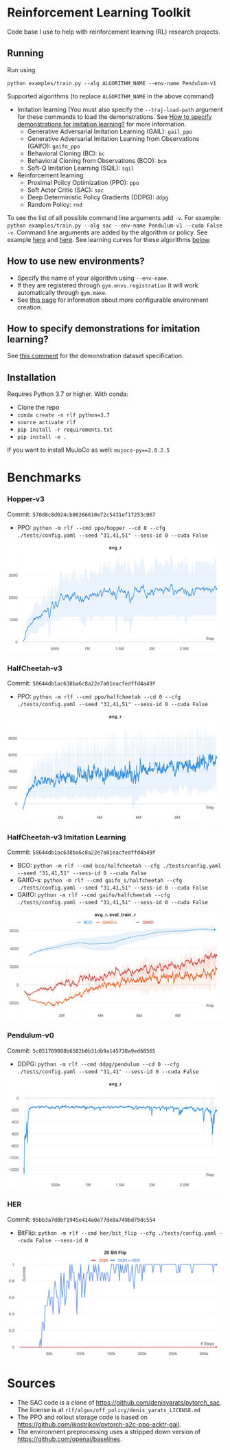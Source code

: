 # Reinforcement Learning Toolkit

Code base I use to help with reinforcement learning (RL) research projects.

## Running
Run using
```
python examples/train.py --alg ALGORITHM_NAME --env-name Pendulum-v1
```
Supported algorithms (to replace `ALGORITHM_NAME` in the above command) 
* Imitation learning (You must also specify the `--traj-load-path` argument for these commands to load the demonstrations. See [How to specify demonstrations for imitation learning?]() for more information.
    * Generative Adversarial Imitation Learning (GAIL): `gail_ppo`
    * Generative Adversarial Imitation Learning from Observations (GAIfO): `gaifo_ppo`
    * Behavioral Cloning (BC): `bc`
    * Behavioral Cloning from Observations (BCO): `bco`
    * Soft-Q Imitation Learning (SQIL): `sqil`
* Reinforcement learning
    * Proximal Policy Optimization (PPO): `ppo`
    * Soft Actor Critic (SAC): `sac`
    * Deep Deterministic Policy Gradients (DDPG): `ddpg`
    * Random Policy: `rnd`

To see the list of all possible command line arguments add `-v`. For example: `python examples/train.py --alg sac --env-name Pendulum-v1 --cuda False -v`. Command line arguments are added by the algorithm or policy. See example [here](https://github.com/ASzot/rl-toolkit/blob/1edcb1ed12abbf2c8691a1bf8bba56294d1f4c31/rlf/algos/il/gail.py#L301) and [here](https://github.com/ASzot/rl-toolkit/blob/1edcb1ed12abbf2c8691a1bf8bba56294d1f4c31/rlf/args.py#L50).  See learning curves for these algorithms [below](https://github.com/ASzot/rl-toolkit#benchmarks).

## How to use new environments?
* Specify the name of your algorithm using `--env-name`.
* If they are registered through `gym.envs.registration` it will work automatically through `gym.make`.
* See [this page](https://github.com/ASzot/rl-toolkit/tree/master/rlf/envs#readme) for information about more configurable environment creation.

## How to specify demonstrations for imitation learning?
See [this comment](https://github.com/ASzot/rl-toolkit/blob/1edcb1ed12abbf2c8691a1bf8bba56294d1f4c31/rlf/il/il_dataset.py#L26) for the demonstration dataset specification.


## Installation
Requires Python 3.7 or higher. With conda: 

- Clone the repo
- `conda create -n rlf python=3.7`
- `source activate rlf`
- `pip install -r requirements.txt`
- `pip install -e .`

If you want to install MuJoCo as well: `mujoco-py==2.0.2.5` 


# Benchmarks
### Hopper-v3

Commit: `570d8c8d024cb86266610e72c5431ef17253c067`
- PPO: `python -m rlf --cmd ppo/hopper --cd 0 --cfg ./tests/config.yaml --seed "31,41,51" --sess-id 0 --cuda False` 

![Hopper-v3](https://github.com/ASzot/rl-toolkit/blob/master/bench_plots/hopper.png)

### HalfCheetah-v3
Commit: `58644db1ac638ba6c8a22e7a01eacfedffd4a49f`
- PPO: `python -m rlf --cmd ppo/halfcheetah --cd 0 --cfg ./tests/config.yaml --seed "31,41,51" --sess-id 0 --cuda False`

![Hopper-v3](https://github.com/ASzot/rl-toolkit/blob/master/bench_plots/halfcheetah.png)

### HalfCheetah-v3 Imitation Learning
Commit: `58644db1ac638ba6c8a22e7a01eacfedffd4a49f`
- BCO: `python -m rlf --cmd bco/halfcheetah --cfg ./tests/config.yaml --seed "31,41,51" --sess-id 0 --cuda False` 
- GAIfO-s: `python -m rlf --cmd gaifo_s/halfcheetah --cfg ./tests/config.yaml --seed "31,41,51" --sess-id 0 --cuda False` 
- GAIfO: `python -m rlf --cmd gaifo/halfcheetah --cfg ./tests/config.yaml --seed "31,41,51" --sess-id 0 --cuda False` 

![Hopper-v3](https://github.com/ASzot/rl-toolkit/blob/master/bench_plots/halfcheetah_il.png)

### Pendulum-v0
Commit: `5c051769088b6582b0b31db9a145738a9ed68565`
- DDPG: `python -m rlf --cmd ddpg/pendulum --cd 0 --cfg ./tests/config.yaml --seed "31,41" --sess-id 0 --cuda False`

![Pendulum-v0](https://github.com/ASzot/rl-toolkit/blob/master/bench_plots/pendulum.png)

### HER
Commit: `95bb3a7d0bf1945e414a0e77de8a749bd79dc554`
- BitFlip: `python -m rlf --cmd her/bit_flip --cfg ./tests/config.yaml --cuda False --sess-id 0`

![HER](https://github.com/ASzot/rl-toolkit/blob/master/bench_plots/her.png)

# Sources
* The SAC code is a clone of https://github.com/denisyarats/pytorch_sac.
  The license is at `rlf/algos/off_policy/denis_yarats_LICENSE.md`
* The PPO and rollout storage code is based on https://github.com/ikostrikov/pytorch-a2c-ppo-acktr-gail.
* The environment preprocessing uses a stripped down version of https://github.com/openai/baselines.

